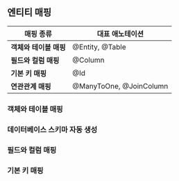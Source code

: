 ## 엔티티 매핑

|매핑 종류|대표 애노테이션|
|---|-----|
|**객체와 테이블 매핑**|@Entity, @Table|
|**필드와 컬럼 매핑**|@Column|
|**기본 키 매핑**|@Id|
|**연관관계 매핑**|@ManyToOne, @JoinColumn|
 
### 객체와 테이블 매핑

### 데이터베이스 스키마 자동 생성

### 필드와 컬럼 매핑

### 기본 키 매핑

